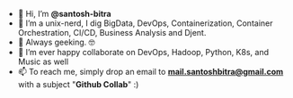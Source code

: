 - 👋 Hi, I’m **@santosh-bitra**
- 👀 I’m a unix-nerd, I dig BigData, DevOps, Containerization, Container Orchestration, CI/CD, Business Analysis and Djent.
- 🌱 Always geeking. 🤓
- 💞️ I’m ever happy collaborate on DevOps, Hadoop, Python, K8s, and Music as well
- 📫 To reach me, simply drop an email to **mail.santoshbitra@gmail.com** with a subject "**Github Collab**" :)

<!---
santosh-bitra/santosh-bitra is a ✨ special ✨ repository because its `README.md` (this file) appears on your GitHub profile.
You can click the Preview link to take a look at your changes.
--->
